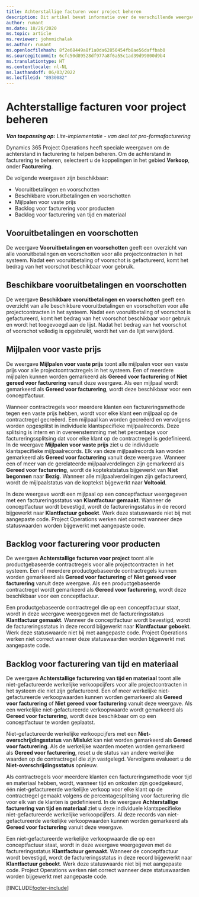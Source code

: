 ```yaml
---
title: Achterstallige facturen voor project beheren
description: Dit artikel bevat informatie over de verschillende weergaven die beschikbaar zijn voor het beheren van de backlog voor facturering voor projecten.
author: rumant
ms.date: 10/26/2020
ms.topic: article
ms.reviewer: johnmichalak
ms.author: rumant
ms.openlocfilehash: 8f2e68449a8f1a0da62850454fb8ae56daffbab0
ms.sourcegitcommit: 6cfc50d89528df977a8f6a55c1ad39d99800d9b4
ms.translationtype: HT
ms.contentlocale: nl-NL
ms.lasthandoff: 06/03/2022
ms.locfileid: "8930082"
---
```

# <a name="manage-project-billing-backlog"></a>Achterstallige facturen voor project beheren 

_**Van toepassing op:** Lite-implementatie - van deal tot pro-formafacturering_

Dynamics 365 Project Operations heeft speciale weergaven om de achterstand in facturering te helpen beheren. Om de achterstand in facturering te beheren, selecteert u de koppelingen in het gebied **Verkoop**, onder **Facturering**. 

De volgende weergaven zijn beschikbaar:

- Vooruitbetalingen en voorschotten
- Beschikbare vooruitbetalingen en voorschotten
- Mijlpalen voor vaste prijs
- Backlog voor facturering voor producten
- Backlog voor facturering van tijd en materiaal

## <a name="retainers-and-advances"></a>Vooruitbetalingen en voorschotten

De weergave **Vooruitbetalingen en voorschotten** geeft een overzicht van alle vooruitbetalingen en voorschotten voor alle projectcontracten in het systeem. Nadat een vooruitbetaling of voorschot is gefactureerd, komt het bedrag van het voorschot beschikbaar voor gebruik.

## <a name="available-retainers-and-advances"></a>Beschikbare vooruitbetalingen en voorschotten

De weergave **Beschikbare vooruitbetalingen en voorschotten** geeft een overzicht van alle beschikbare vooruitbetalingen en voorschotten voor alle projectcontracten in het systeem. Nadat een vooruitbetaling of voorschot is gefactureerd, komt het bedrag van het voorschot beschikbaar voor gebruik en wordt het toegevoegd aan de lijst. Nadat het bedrag van het voorschot of voorschot volledig is opgebruikt, wordt het van de lijst verwijderd.

## <a name="fixed-price-milestones"></a>Mijlpalen voor vaste prijs

De weergave **Mijlpalen voor vaste prijs** toont alle mijlpalen voor een vaste prijs voor alle projectcontractregels in het systeem. Een of meerdere mijlpalen kunnen worden gemarkeerd als **Gereed voor facturering** of **Niet gereed voor facturering** vanuit deze weergave. Als een mijlpaal wordt gemarkeerd als **Gereed voor facturering**, wordt deze beschikbaar voor een conceptfactuur.

Wanneer contractregels voor meerdere klanten een factureringsmethode tegen een vaste prijs hebben, wordt voor elke klant een mijlpaal op de contractregel gecreëerd. Een mijlpaal kan worden gecreëerd en vervolgens worden opgesplitst in individuele klantspecifieke mijlpaalrecords. Deze splitsing is intern en in overeenstemming met het percentage voor factureringssplitsing dat voor elke klant op de contractregel is gedefinieerd. In de weergave **Mijlpalen voor vaste prijs** ziet u de individuele klantspecifieke mijlpaalrecords. Elk van deze mijlpaalrecords kan worden gemarkeerd als **Gereed voor facturering** vanuit deze weergave. Wanneer een of meer van de gerelateerde mijlpaalverdelingen zijn gemarkeerd als **Gereed voor facturering**, wordt de koptekststatus bijgewerkt van **Niet begonnen** naar **Bezig**. Wanneer alle mijlpaalverdelingen zijn gefactureerd, wordt de mijlpaalstatus van de koptekst bijgewerkt naar **Voltooid**.

In deze weergave wordt een mijlpaal op een conceptfactuur weergegeven met een factureringsstatus van **Klantfactuur gemaakt**. Wanneer de conceptfactuur wordt bevestigd, wordt de factureringsstatus in de record bijgewerkt naar **Klantfactuur geboekt**. Werk deze statuswaarde niet bij met aangepaste code. Project Operations werken niet correct wanneer deze statuswaarden worden bijgewerkt met aangepaste code.

## <a name="product-billing-backlog"></a>Backlog voor facturering voor producten

De weergave **Achterstallige facturen voor project** toont alle productgebaseerde contractregels voor alle projectcontracten in het systeem. Een of meerdere productgebaseerde contractregels kunnen worden gemarkeerd als **Gereed voor facturering** of **Niet gereed voor facturering** vanuit deze weergave. Als een productgebaseerde contractregel wordt gemarkeerd als **Gereed voor facturering**, wordt deze beschikbaar voor een conceptfactuur.

Een productgebaseerde contractregel die op een conceptfactuur staat, wordt in deze weergave weergegeven met de factureringsstatus **Klantfactuur gemaakt**. Wanneer de conceptfactuur wordt bevestigd, wordt de factureringsstatus in deze record bijgewerkt naar **Klantfactuur geboekt**. Werk deze statuswaarde niet bij met aangepaste code. Project Operations werken niet correct wanneer deze statuswaarden worden bijgewerkt met aangepaste code.

## <a name="time-and-material-billing-backlog"></a>Backlog voor facturering van tijd en materiaal

De weergave **Achterstallige facturering van tijd en materiaal** toont alle niet-gefactureerde werkelijke verkoopcijfers voor alle projectcontracten in het systeem die niet zijn gefactureerd. Een of meer werkelijke niet-gefactureerde verkoopwaarden kunnen worden gemarkeerd als **Gereed voor facturering** of **Niet gereed voor facturering** vanuit deze weergave. Als een werkelijke niet-gefactureerde verkoopwaarde wordt gemarkeerd als **Gereed voor facturering**, wordt deze beschikbaar om op een conceptfactuur te worden geplaatst.

Niet-gefactureerde werkelijke verkoopcijfers met een **Niet-overschrijdingsstatus** van **Mislukt** kan niet worden gemarkeerd als **Gereed voor facturering**. Als de werkelijke waarden moeten worden gemarkeerd als **Gereed voor facturering**, reset u de status van andere werkelijke waarden op de contractregel die zijn vastgelegd. Vervolgens evalueert u de **Niet-overschrijdingsstatus** opnieuw.

Als contractregels voor meerdere klanten een factureringsmethode voor tijd en materiaal hebben, wordt, wanneer tijd en onkosten zijn goedgekeurd, één niet-gefactureerde werkelijke verkoop voor elke klant op de contractregel gemaakt volgens de percentagesplitsing voor facturering die voor elk van de klanten is gedefinieerd. In de weergave **Achterstallige facturering van tijd en materiaal** ziet u deze individuele klantspecifieke niet-gefactureerde werkelijke verkoopcijfers. Al deze records van niet-gefactureerde werkelijke verkoopwaarden kunnen worden gemarkeerd als **Gereed voor facturering** vanuit deze weergave.

Een niet-gefactureerde werkelijke verkoopwaarde die op een conceptfactuur staat, wordt in deze weergave weergegeven met de factureringsstatus **Klantfactuur gemaakt**. Wanneer de conceptfactuur wordt bevestigd, wordt de factureringsstatus in deze record bijgewerkt naar **Klantfactuur geboekt**. Werk deze statuswaarde niet bij met aangepaste code. Project Operations werken niet correct wanneer deze statuswaarden worden bijgewerkt met aangepaste code.


[!INCLUDE[footer-include](../../includes/footer-banner.md)]
